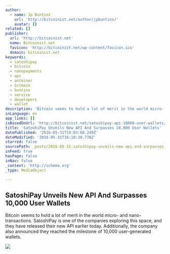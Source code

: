 ```yaml
---
author:
  - name: Jp Buntinx
    url: 'http://bitcoinist.net/author/jpbuntinx/'
    avatar: {}
related: []
publisher:
  url: 'http://bitcoinist.net'
  name: Bitcoinist.net
  favicon: 'http://bitcoinist.net/wp-content/favicon.ico'
  domain: bitcoinist.net
keywords:
  - satoshipay
  - bitcoin
  - nanopayments
  - api
  - antminer
  - bitmain
  - buntinx
  - service
  - developers
  - wallet
description: 'Bitcoin seems to hold a lot of merit in the world micro- and nano-transactions. SatoshiPay is one of the companies exploring this space, and they have released their new API earlier today. Additionally, the company also announced they reached the milestone of 10,000 user-generated wallets.'
inLanguage: en
app_links: []
isBasedOnUrl: 'http://bitcoinist.net/satoshipay-api-10000-user-wallets/'
title: 'SatoshiPay Unveils New API And Surpasses 10,000 User Wallets'
datePublished: '2016-05-31T19:03:08.249Z'
dateModified: '2016-05-31T16:10:30.776Z'
starred: false
sourcePath: _posts/2016-05-31-satoshipay-unveils-new-api-and-surpasses-10000-user-wallets.md
inFeed: true
hasPage: false
inNav: false
_context: 'http://schema.org'
_type: MediaObject

---
```

<article style=""><h1>SatoshiPay Unveils New API And Surpasses 10,000 User Wallets</h1><p>Bitcoin seems to hold a lot of merit in the world micro- and nano-transactions. SatoshiPay is one of the companies exploring this space, and they have released their new API earlier today. Additionally, the company also announced they reached the milestone of 10,000 user-generated wallets.</p><img src="http://bitcoinist.net/wp-content/uploads/2016/05/SatoshiPay.png" /></article>